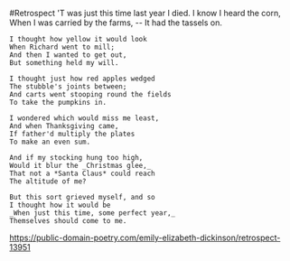 #Retrospect
'T was just this time last year I died.
    I know I heard the corn,
    When I was carried by the farms, --
    It had the tassels on.

    I thought how yellow it would look
    When Richard went to mill;
    And then I wanted to get out,
    But something held my will.

    I thought just how red apples wedged
    The stubble's joints between;
    And carts went stooping round the fields
    To take the pumpkins in.

    I wondered which would miss me least,
    And when Thanksgiving came,
    If father'd multiply the plates
    To make an even sum.

    And if my stocking hung too high,
    Would it blur the _Christmas glee,_
    That not a *Santa Claus* could reach
    The altitude of me?

    But this sort grieved myself, and so
    I thought how it would be
    _When just this time, some perfect year,_
    Themselves should come to me.

https://public-domain-poetry.com/emily-elizabeth-dickinson/retrospect-13951
